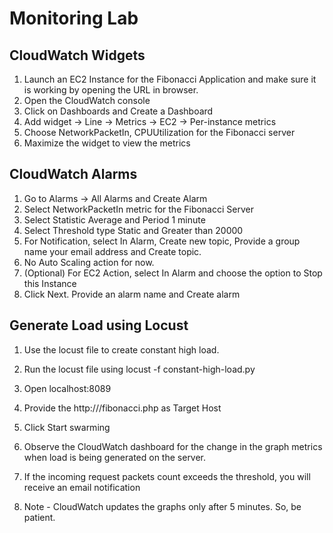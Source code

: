 # Monitoring Lab

## CloudWatch Widgets
1. Launch an EC2 Instance for the Fibonacci Application and make sure it is working by opening the URL in browser. 
2. Open the CloudWatch console
3. Click on Dashboards and Create a Dashboard
4. Add widget → Line → Metrics → EC2 → Per-instance metrics
5. Choose NetworkPacketIn, CPUUtilization for the Fibonacci server
6. Maximize the widget to view the metrics

## CloudWatch Alarms
1. Go to Alarms → All Alarms and Create Alarm
2. Select NetworkPacketIn metric for the Fibonacci Server
3. Select Statistic Average and Period 1 minute
4. Select Threshold type Static and Greater than 20000
5. For Notification, select In Alarm, Create new topic, Provide a group name your email address and Create topic.
6. No Auto Scaling action for now.
7. (Optional) For EC2 Action, select In Alarm and choose the option to Stop this Instance
8. Click Next. Provide an alarm name and Create alarm

## Generate Load using Locust
1. Use the locust file to create constant high load.
2. Run the locust file using locust -f constant-high-load.py
3. Open localhost:8089
4. Provide the http://<server-IP>/fibonacci.php as Target Host
5. Click Start swarming
6. Observe the CloudWatch dashboard for the change in the graph metrics when load is being generated on the server.
7. If the incoming request packets count exceeds the threshold, you will receive an email notification 

8. Note - CloudWatch updates the graphs only after 5 minutes. So, be patient.
